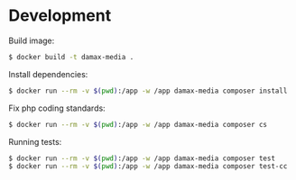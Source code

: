 # Development

Build image:

```bash
$ docker build -t damax-media .
```

Install dependencies:

```bash
$ docker run --rm -v $(pwd):/app -w /app damax-media composer install
```

Fix php coding standards:

```bash
$ docker run --rm -v $(pwd):/app -w /app damax-media composer cs
```

Running tests:

```bash
$ docker run --rm -v $(pwd):/app -w /app damax-media composer test
$ docker run --rm -v $(pwd):/app -w /app damax-media composer test-cc
```

